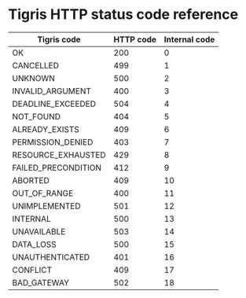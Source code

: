# Tigris HTTP status code reference

| Tigris code         | HTTP code | Internal code |
| ------------------- | --------- | ------------- |
| OK                  | 200       | 0             |
| CANCELLED           | 499       | 1             |
| UNKNOWN             | 500       | 2             |
| INVALID_ARGUMENT    | 400       | 3             |
| DEADLINE_EXCEEDED   | 504       | 4             |
| NOT_FOUND           | 404       | 5             |
| ALREADY_EXISTS      | 409       | 6             |
| PERMISSION_DENIED   | 403       | 7             |
| RESOURCE_EXHAUSTED  | 429       | 8             |
| FAILED_PRECONDITION | 412       | 9             |
| ABORTED             | 409       | 10            |
| OUT_OF_RANGE        | 400       | 11            |
| UNIMPLEMENTED       | 501       | 12            |
| INTERNAL            | 500       | 13            |
| UNAVAILABLE         | 503       | 14            |
| DATA_LOSS           | 500       | 15            |
| UNAUTHENTICATED     | 401       | 16            |
| CONFLICT            | 409       | 17            |
| BAD_GATEWAY         | 502       | 18            |
